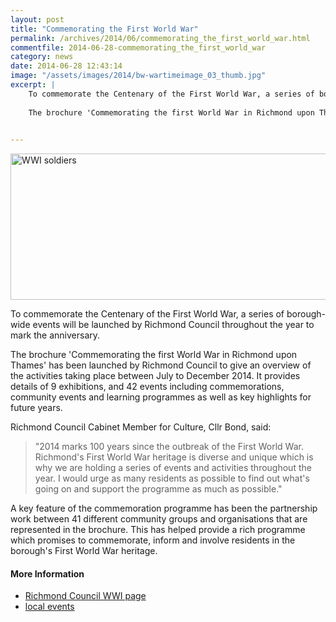```yaml
---
layout: post
title: "Commemorating the First World War"
permalink: /archives/2014/06/commemorating_the_first_world_war.html
commentfile: 2014-06-28-commemorating_the_first_world_war
category: news
date: 2014-06-28 12:43:14
image: "/assets/images/2014/bw-wartimeimage_03_thumb.jpg"
excerpt: |
    To commemorate the Centenary of the First World War, a series of borough-wide events will be launched by Richmond Council throughout the year to mark the anniversary.
    
    The brochure 'Commemorating the first World War in Richmond upon Thames' has been launched by Richmond Council to give an overview of the activities taking place between July to December 2014. It provides details of 9 exhibitions, and 42 events including commemorations, community events and learning programmes as well as key highlights for future years.
    

---
```


<a href="/assets/images/2014/bw-wartimeimage_03.jpg" title="See larger version of - WWI soldiers"><img src="/assets/images/2014/bw-wartimeimage_03_thumb.jpg" width="630" height="234" alt="WWI soldiers" class="photo center" /></a>

To commemorate the Centenary of the First World War, a series of borough-wide events will be launched by Richmond Council throughout the year to mark the anniversary.

The brochure 'Commemorating the first World War in Richmond upon Thames' has been launched by Richmond Council to give an overview of the activities taking place between July to December 2014. It provides details of 9 exhibitions, and 42 events including commemorations, community events and learning programmes as well as key highlights for future years.

Richmond Council Cabinet Member for Culture, Cllr Bond, said:

> "2014 marks 100 years since the outbreak of the First World War. Richmond's First World War heritage is diverse and unique which is why we are holding a series of events and activities throughout the year. I would urge as many residents as possible to find out what's going on and support the programme as much as possible."

A key feature of the commemoration programme has been the partnership work between 41 different community groups and organisations that are represented in the brochure. This has helped provide a rich programme which promises to commemorate, inform and involve residents in the borough's First World War heritage.

#### More Information

-   [Richmond Council WWI page](http://www.richmond.gov.uk/WW1)
-   [local events](http://www.visitrichmond.co.uk/thedms.aspx?dms=12&groupid=1&f=World+War+One+Centenary&msg=Events+in+Richmond+to+commemorate+100+years+since+WW1)
